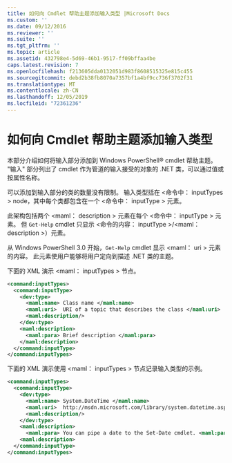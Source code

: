 ```yaml
---
title: 如何向 Cmdlet 帮助主题添加输入类型 |Microsoft Docs
ms.custom: ''
ms.date: 09/12/2016
ms.reviewer: ''
ms.suite: ''
ms.tgt_pltfrm: ''
ms.topic: article
ms.assetid: 432798e4-5d69-46b1-9517-ff09bffaa4be
caps.latest.revision: 7
ms.openlocfilehash: f213605dda0132051d983f8608515325e815c455
ms.sourcegitcommit: debd2b38fb8070a7357bf1a4bf9cc736f3702f31
ms.translationtype: MT
ms.contentlocale: zh-CN
ms.lasthandoff: 12/05/2019
ms.locfileid: "72361236"
---
```

# <a name="how-to-add-input-types-to-a-cmdlet-help-topic"></a>如何向 Cmdlet 帮助主题添加输入类型

本部分介绍如何将输入部分添加到 Windows PowerShell® cmdlet 帮助主题。 "输入" 部分列出了 cmdlet 作为管道的输入接受的对象的 .NET 类，可以通过值或按属性名称。

可以添加到输入部分的类的数量没有限制。 输入类型括在 \<命令中： inputTypes > node，其中每个类都包含在一个 \<命令中： inputType > 元素。

此架构包括两个 \<maml： description > 元素在每个 \<命令中： inputType > 元素。 但 `Get-Help` cmdlet 只显示 \<命令的内容： inputType >/\<maml： description >）元素。

从 Windows PowerShell 3.0 开始，`Get-Help` cmdlet 显示 \<maml： uri > 元素的内容。 此元素使用户能够将用户定向到描述 .NET 类的主题。

下面的 XML 演示 \<maml： inputTypes > 节点。

```xml
<command:inputTypes>
  <command:inputType>
    <dev:type>
      <maml:name> Class name </maml:name>
      <maml:uri>  URI of a topic that describes the class </maml:uri>
      <maml:description/>
    </dev:type>
    <maml:description>
      <maml:para> Brief description </maml:para>
    </maml:description>
  </command:inputType>
</command:inputTypes>
```

下面的 XML 演示使用 \<maml： inputTypes > 节点记录输入类型的示例。

```xml
<command:inputTypes>
  <command:inputType>
    <dev:type>
      <maml:name> System.DateTime </maml:name>
      <maml:uri>  http://msdn.microsoft.com/library/system.datetime.aspx </maml:uri>
      <maml:description/>
    </dev:type>
    <maml:description>
      <maml:para> You can pipe a date to the Set-Date cmdlet. <maml:para>
    <maml:description>
  </command:inputType>
</command:inputTypes>
```